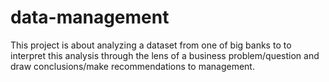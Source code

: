 # data-management
This project is about analyzing a dataset from one of big banks to to interpret this analysis through the lens of a business problem/question and draw conclusions/make recommendations to management.   
